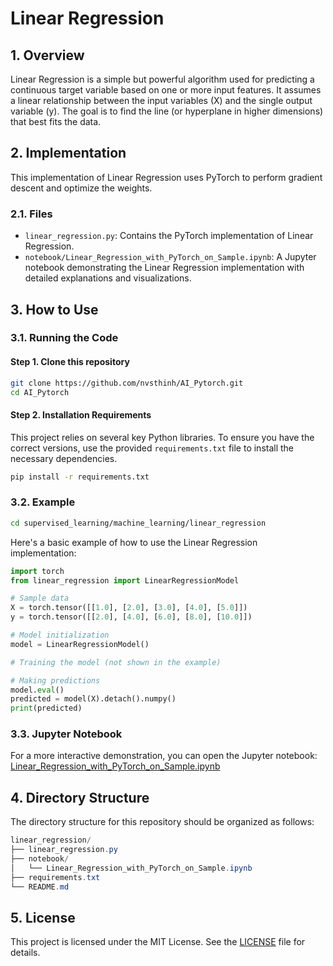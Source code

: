 # Linear Regression

## 1. Overview
Linear Regression is a simple but powerful algorithm used for predicting a continuous target variable based on one or more input features. It assumes a linear relationship between the input variables (X) and the single output variable (y). The goal is to find the line (or hyperplane in higher dimensions) that best fits the data.

## 2. Implementation
This implementation of Linear Regression uses PyTorch to perform gradient descent and optimize the weights.

### 2.1. Files
- `linear_regression.py`: Contains the PyTorch implementation of Linear Regression.
- `notebook/Linear_Regression_with_PyTorch_on_Sample.ipynb`: A Jupyter notebook demonstrating the Linear Regression implementation with detailed explanations and visualizations.

## 3. How to Use
### 3.1. Running the Code
#### Step 1. Clone this repository
```bash
git clone https://github.com/nvsthinh/AI_Pytorch.git
cd AI_Pytorch
```
#### Step 2. Installation Requirements
This project relies on several key Python libraries. To ensure you have the correct versions, use the provided `requirements.txt` file to install the necessary dependencies.
```bash
pip install -r requirements.txt
```

### 3.2. Example
```bash
cd supervised_learning/machine_learning/linear_regression
```
Here's a basic example of how to use the Linear Regression implementation:

```python
import torch
from linear_regression import LinearRegressionModel

# Sample data
X = torch.tensor([[1.0], [2.0], [3.0], [4.0], [5.0]])
y = torch.tensor([[2.0], [4.0], [6.0], [8.0], [10.0]])

# Model initialization
model = LinearRegressionModel()

# Training the model (not shown in the example)

# Making predictions
model.eval()
predicted = model(X).detach().numpy()
print(predicted)
```
### 3.3. Jupyter Notebook
For a more interactive demonstration, you can open the Jupyter notebook: [Linear_Regression_with_PyTorch_on_Sample.ipynb](https://github.com/nvsthinh/AI_Pytorch/blob/main/supervised_learning/machine_learning/linear_regression/notebook/Linear_Regression_with_PyTorch_on_Sample.ipynb)

## 4. Directory Structure
The directory structure for this repository should be organized as follows:

```csharp
linear_regression/
├── linear_regression.py
├── notebook/
│   └── Linear_Regression_with_PyTorch_on_Sample.ipynb
├── requirements.txt
└── README.md
```
## 5. License
This project is licensed under the MIT License. See the [LICENSE](https://github.com/nvsthinh/AI_Pytorch/blob/main/LICENSE) file for details.